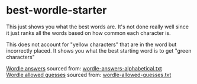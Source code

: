 # best-wordle-starter

This just shows you what the best words are. It's not done really well since it just ranks all the words based on how common each character is.

This does not account for "yellow characters" that are in the word but incorrectly placed. It shows you what the best starting word is to get "green characters"

[Wordle answers](wordle-answers-alphabetical.txt) sourced from: [wordle-answers-alphabetical.txt](https://gist.github.com/cfreshman/a03ef2cba789d8cf00c08f767e0fad7b)  
[Wordle allowed guesses](wordle-allowed-guesses.txt) sourced from: [wordle-allowed-guesses.txt](https://gist.github.com/cfreshman/cdcdf777450c5b5301e439061d29694c)